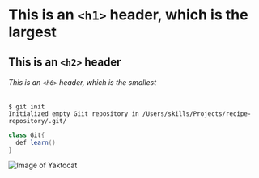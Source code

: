 # This is an `<h1>` header, which is the largest

## This is an `<h2>` header

###### This is an `<h6>` header, which is the smallest

```
$ git init
Initialized empty Giit repository in /Users/skills/Projects/recipe-repository/.git/
```
``` java
class Git{
  def learn()
}
```

![Image of Yaktocat](https://octodex.github.com/images/yaktocat.png)
